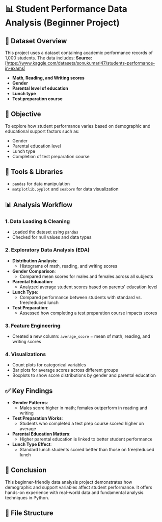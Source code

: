 # 📊 Student Performance Data Analysis (Beginner Project)

## 📁 Dataset Overview
This project uses a dataset containing academic performance records of 1,000 students. The data includes:
  **Source:** [https://www.kaggle.com/datasets/sonukumari47/students-performance-in-exams]
- **Math, Reading, and Writing scores**
- **Gender**
- **Parental level of education**
- **Lunch type**
- **Test preparation course**

## 🎯 Objective
To explore how student performance varies based on demographic and educational support factors such as:
- Gender
- Parental education level
- Lunch type
- Completion of test preparation course

## 🧰 Tools & Libraries
- `pandas` for data manipulation
- `matplotlib.pyplot` and `seaborn` for data visualization

## 📊 Analysis Workflow

### 1. Data Loading & Cleaning
- Loaded the dataset using `pandas`
- Checked for null values and data types

### 2. Exploratory Data Analysis (EDA)
- **Distribution Analysis**:
  - Histograms of math, reading, and writing scores
- **Gender Comparison**:
  - Compared mean scores for males and females across all subjects
- **Parental Education**:
  - Analyzed average student scores based on parents' education level
- **Lunch Type**:
  - Compared performance between students with standard vs. free/reduced lunch
- **Test Preparation**:
  - Assessed how completing a test preparation course impacts scores

### 3. Feature Engineering
- Created a new column: `average_score` = mean of math, reading, and writing scores

### 4. Visualizations
- Count plots for categorical variables
- Bar plots for average scores across different groups
- Boxplots to show score distributions by gender and parental education

## ✅ Key Findings
- **Gender Patterns**: 
  - Males score higher in math; females outperform in reading and writing
- **Test Preparation Works**: 
  - Students who completed a test prep course scored higher on average
- **Parental Education Matters**: 
  - Higher parental education is linked to better student performance
- **Lunch Type Effect**: 
  - Standard lunch students scored better than those on free/reduced lunch

## 📌 Conclusion
This beginner-friendly data analysis project demonstrates how demographic and support variables affect student performance. It offers hands-on experience with real-world data and fundamental analysis techniques in Python.

## 📁 File Structure
